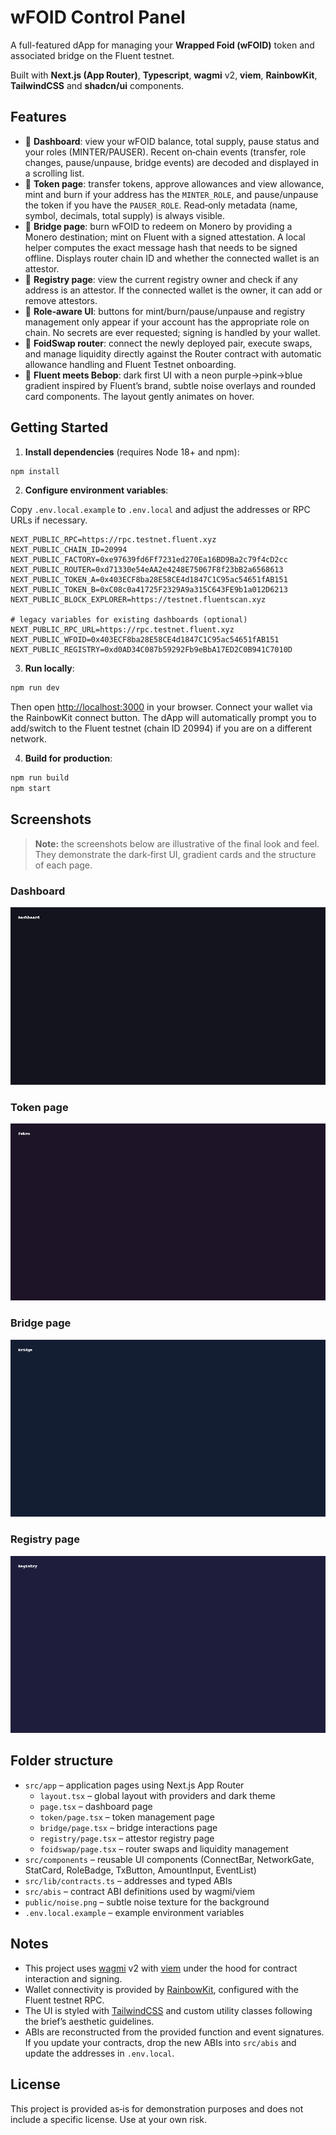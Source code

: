 # wFOID Control Panel

A full-featured dApp for managing your **Wrapped Foid (wFOID)** token and associated bridge on the Fluent testnet.

Built with **Next.js (App Router)**, **Typescript**, **wagmi** v2, **viem**, **RainbowKit**, **TailwindCSS** and **shadcn/ui** components.

## Features

- 🧠 **Dashboard**: view your wFOID balance, total supply, pause status and your roles (MINTER/PAUSER). Recent on‑chain events (transfer, role changes, pause/unpause, bridge events) are decoded and displayed in a scrolling list.
- 💸 **Token page**: transfer tokens, approve allowances and view allowance, mint and burn if your address has the `MINTER_ROLE`, and pause/unpause the token if you have the `PAUSER_ROLE`. Read‑only metadata (name, symbol, decimals, total supply) is always visible.
- 🌉 **Bridge page**: burn wFOID to redeem on Monero by providing a Monero destination; mint on Fluent with a signed attestation. A local helper computes the exact message hash that needs to be signed offline. Displays router chain ID and whether the connected wallet is an attestor.
- 📜 **Registry page**: view the current registry owner and check if any address is an attestor. If the connected wallet is the owner, it can add or remove attestors.
- 🔐 **Role‑aware UI**: buttons for mint/burn/pause/unpause and registry management only appear if your account has the appropriate role on chain. No secrets are ever requested; signing is handled by your wallet.
- 🔄 **FoidSwap router**: connect the newly deployed pair, execute swaps, and manage liquidity directly against the Router contract with automatic allowance handling and Fluent Testnet onboarding.
- 🎨 **Fluent meets Bebop**: dark first UI with a neon purple→pink→blue gradient inspired by Fluent’s brand, subtle noise overlays and rounded card components. The layout gently animates on hover.

## Getting Started

1. **Install dependencies** (requires Node 18+ and npm):

```bash
npm install
```

2. **Configure environment variables**:

Copy `.env.local.example` to `.env.local` and adjust the addresses or RPC URLs if necessary.

```env
NEXT_PUBLIC_RPC=https://rpc.testnet.fluent.xyz
NEXT_PUBLIC_CHAIN_ID=20994
NEXT_PUBLIC_FACTORY=0xe97639fd6Ff7231ed270Ea16BD9Ba2c79f4cD2cc
NEXT_PUBLIC_ROUTER=0xd71330e54eAA2e4248E75067F8f23bB2a6568613
NEXT_PUBLIC_TOKEN_A=0x403ECF8ba28E58CE4d1847C1C95ac54651fAB151
NEXT_PUBLIC_TOKEN_B=0xC08c0a41725F2329A9a315C643FE9b1a012D6213
NEXT_PUBLIC_BLOCK_EXPLORER=https://testnet.fluentscan.xyz

# legacy variables for existing dashboards (optional)
NEXT_PUBLIC_RPC_URL=https://rpc.testnet.fluent.xyz
NEXT_PUBLIC_WFOID=0x403ECF8ba28E58CE4d1847C1C95ac54651fAB151
NEXT_PUBLIC_REGISTRY=0xd0AD34C087b59292Fb9eBbA17ED2C0B941C7010D
```

3. **Run locally**:

```bash
npm run dev
```

Then open [http://localhost:3000](http://localhost:3000) in your browser. Connect your wallet via the RainbowKit connect button. The dApp will automatically prompt you to add/switch to the Fluent testnet (chain ID 20994) if you are on a different network.

4. **Build for production**:

```bash
npm run build
npm start
```

## Screenshots

> **Note:** the screenshots below are illustrative of the final look and feel. They demonstrate the dark‑first UI, gradient cards and the structure of each page.

### Dashboard

![Dashboard](screenshots/dashboard.png)

### Token page

![Token](screenshots/token.png)

### Bridge page

![Bridge](screenshots/bridge.png)

### Registry page

![Registry](screenshots/registry.png)

## Folder structure

- `src/app` – application pages using Next.js App Router
  - `layout.tsx` – global layout with providers and dark theme
  - `page.tsx` – dashboard page
  - `token/page.tsx` – token management page
  - `bridge/page.tsx` – bridge interactions page
  - `registry/page.tsx` – attestor registry page
  - `foidswap/page.tsx` – router swaps and liquidity management
- `src/components` – reusable UI components (ConnectBar, NetworkGate, StatCard, RoleBadge, TxButton, AmountInput, EventList)
- `src/lib/contracts.ts` – addresses and typed ABIs
- `src/abis` – contract ABI definitions used by wagmi/viem
- `public/noise.png` – subtle noise texture for the background
- `.env.local.example` – example environment variables

## Notes

- This project uses [wagmi](https://wagmi.sh/) v2 with [viem](https://viem.sh/) under the hood for contract interaction and signing.
- Wallet connectivity is provided by [RainbowKit](https://www.rainbowkit.com/), configured with the Fluent testnet RPC.
- The UI is styled with [TailwindCSS](https://tailwindcss.com/) and custom utility classes following the brief’s aesthetic guidelines.
- ABIs are reconstructed from the provided function and event signatures. If you update your contracts, drop the new ABIs into `src/abis` and update the addresses in `.env.local`.

## License

This project is provided as‑is for demonstration purposes and does not include a specific license. Use at your own risk.
